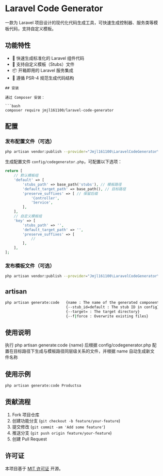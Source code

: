 # Laravel Code Generator

一款为 Laravel 项目设计的现代化代码生成工具，可快速生成控制器、服务类等模板代码，支持自定义模板。

## 功能特性

- 🚀 快速生成标准化的 Laravel 组件代码
- 📁 支持自定义模板（Stubs）文件
- 📦 开箱即用的 Laravel 服务集成
- 🔧 遵循 PSR-4 规范生成代码结构
```
## 安装

通过 Composer 安装：

```bash
composer require jmjl161100/laravel-code-generator
```

## 配置

### 发布配置文件（可选）

```bash
php artisan vendor:publish --provider="Jmjl161100\LaravelCodeGenerator\CodeGeneratorServiceProvider" --tag=codegenerator-config
```

生成配置文件 `config/codegenerator.php`，可配置以下选项：

```php
return [
    // 默认模板组
    'default' => [
        'stubs_path' => base_path('stubs'), // 模板路径
        'default_target_path' => base_path(), // 目标路径
        'preserve_suffixes' => [ // 保留后缀
            'Controller',
            'Service',
        ],
    ],
    // 自定义模板组
    'key' => [
        'stubs_path' => '',
        'default_target_path' => '',
        'preserve_suffixes' => [
            //
        ],
    ],
];
```

### 发布模板文件（可选）

```bash
php artisan vendor:publish --provider="Jmjl161100\LaravelCodeGenerator\CodeGeneratorServiceProvider" --tag=codegenerator-stubs
```

## artisan

```bash
php artisan generate:code   {name : The name of the generated component}
                            {--stub_id=default : The stub ID in config}
                            {--target= : The target directory}
                            {--f|force : Overwrite existing files}
```

## 使用说明

执行 php artisan generate:code {name} 后根据 config/codegenerator.php 配置在目标路径下生成与模板路径同层级关系的文件，并根据 name 自动生成新文件名称

## 使用示例

```bash
php artisan generate:code Productsa
```

## 贡献流程

1. Fork 项目仓库
2. 创建功能分支 (`git checkout -b feature/your-feature`)
3. 提交修改 (`git commit -am 'Add some feature'`)
4. 推送分支 (`git push origin feature/your-feature`)
5. 创建 Pull Request

## 许可证

本项目基于 [MIT 许可证](LICENSE) 开源。
